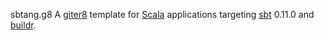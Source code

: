 sbtang.g8
A [giter8][g8] template for [Scala][scala] applications targeting [sbt][sbt] 0.11.0 and [buildr][buildr].

[g8]: http://github.com/n8han/giter8#readme
[scala]: http://www.scala-lang.org
[sbt]: http://github.com/harrah/xsbt
[buildr]: http://buildr.apache.org
